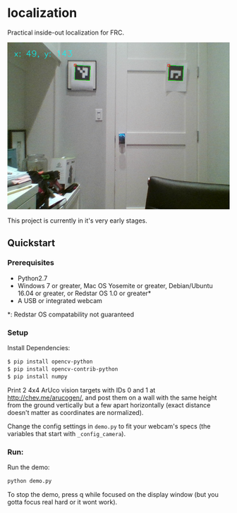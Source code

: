 # localization

Practical inside-out localization for FRC.

![demo image](media/demo.png)

This project is currently in it's very early stages.

## Quickstart

### Prerequisites

* Python2.7
* Windows 7 or greater, Mac OS Yosemite or greater, Debian/Ubuntu 16.04 or greater, or Redstar OS 1.0 or greater*
* A USB or integrated webcam

*: Redstar OS compatability not guaranteed

### Setup

Install Dependencies:

```bash
$ pip install opencv-python
$ pip install opencv-contrib-python
$ pip install numpy
```

Print 2 4x4 ArUco vision targets with IDs 0 and 1 at http://chev.me/arucogen/, and post them on a wall with the same height from the ground vertically but a few apart horizontally (exact distance doesn't matter as coordinates are normalized).

Change the config settings in `demo.py` to fit your webcam's specs (the variables that start with `_config_camera`).

### Run:

Run the demo:

```bash
python demo.py
```

To stop the demo, press q while focused on the display window (but you gotta focus real hard or it wont work).